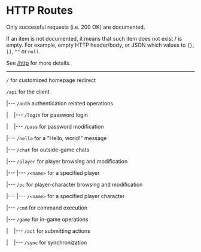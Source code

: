 # HTTP Routes

Only successful requests (i.e. 200 OK) are documented.

If an item is not documented, it means that such item does not exist / is empty. For example, empty HTTP header/body, or JSON which values to `{}`, `[]`, `""` or `null`.

See [/http]() for more details.

---

`/` for customized homepage redirect

`/api` for the client

|--- `/auth` authentication related operations

|    |--- `/login` for password login

|    |--- `/pass` for password modification

|--- `/hello` for a "Hello, world!" message

|--- `/chat` for outside-game chats

|--- `/player` for player browsing and modification

|--- |--- `/<name>` for a specified player

|--- `/pc` for player-character browsing and modification

|--- |--- `/<name>` for a specified player character

|--- `/cmd` for command execution

|--- `/game` for in-game operations

|    |--- `/act` for submitting actions

|    |--- `/sync` for synchronization
